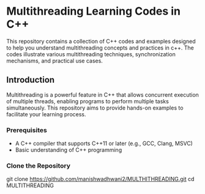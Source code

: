 # Multithreading Learning Codes in C++

This repository contains a collection of C++ codes and examples designed to help you understand multithreading concepts and practices in c++. The codes illustrate various multithreading techniques, synchronization mechanisms, and practical use cases.


## Introduction

Multithreading is a powerful feature in C++ that allows concurrent execution of multiple threads, enabling programs to perform multiple tasks simultaneously. This repository aims to provide hands-on examples to facilitate your learning process.

### Prerequisites

- A C++ compiler that supports C++11 or later (e.g., GCC, Clang, MSVC)
- Basic understanding of C++ programming

### Clone the Repository

git clone https://github.com/manishwadhwani2/MULTHITHREADING.git
cd MULTITHREADING
